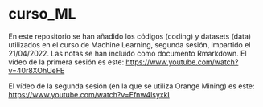 # curso_ML

En este repositorio se han añadido los códigos (coding) y datasets (data) utilizados en el curso de Machine Learning, segunda sesión, impartido el 21/04/2022. 
Las notas se han incluido como documento Rmarkdown. 
El vídeo de la primera sesión es este: https://www.youtube.com/watch?v=40r8XOhUeFE

El vídeo de la segunda sesión (en la que se utiliza Orange Mining) es este: https://www.youtube.com/watch?v=Efnw4lsyxkI
